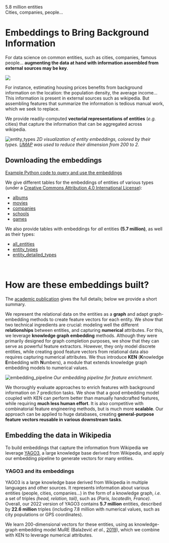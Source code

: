 
<div class="flex-container">
<div class="flex-highlight">
    5.8 million entities
</div>
<div class="flex-highlight">
    Cities, companies, people...
</div>
</div>


# Embeddings to Bring Background Information

For data science on common entities, such as cities, companies, famous people... **augmenting the data at hand with information assembled from external sources may be key**. 

<img class="flush-left" src="assets/figures/aggregating.svg"/>

For instance, estimating housing prices benefits from background information on the location: the population density, the average income... This information is present in external sources such as wikipedia. But assembling features that summarize the information is tedious manual work, which we seek to replace.

We provide readily-computed **vectorial representations of entities** (*e.g.* cities) that capture the information that can be aggregated across wikipedia. 

![entity_types](assets/figures/entity_types_with_names.png)
*2D visualization of entity embeddings, colored by
their types. [UMAP](https://umap-learn.readthedocs.io/en/latest/) was
used to reduce their dimension from 200 to 2.*

## Downloading the embeddings

<div class="flex-container">
<div class="flex-highlight flex-large">
<a href="https://skrub-data.org/stable/auto_examples/06_ken_embeddings.html">Example Python code to query and use the embeddings</a>
</div>
</div>

We give different tables for the embeddings of entities of various types
(under a [Creative Commons Attribution 4.0 International License](https://creativecommons.org/licenses/by/4.0/)):

* [albums](https://figshare.com/ndownloader/files/39149066)
* [movies](https://figshare.com/ndownloader/files/39149069)
* [companies](https://figshare.com/ndownloader/files/39149072)
* [schools](https://figshare.com/ndownloader/files/39149075)
* [games](https://figshare.com/ndownloader/files/39254360)

We also provide tables with embeddings for *all* entities **(5.7 million)**, as well as their types:

* [all_entities](https://figshare.com/ndownloader/files/39142985)
* [entity_types](https://figshare.com/ndownloader/files/39143015)
* [entity_detailed_types](https://figshare.com/ndownloader/files/39266300)

<br/>

# How are these embeddings built?

The [academic publication](https://link.springer.com/article/10.1007/s10994-022-06277-7) gives the full details; below we provide a short summary.

We represent the relational data on the entities as a **graph** and adapt
graph-embedding methods to create feature vectors for each entity. We show that two technical ingredients are crucial: modeling well the different **relationships** between entities, and capturing **numerical** attributes. For this, we leverage **knowledge graph embedding** methods. Although they were primarily designed for graph completion purposes, we show that they can serve as powerful feature extractors. However, they only model discrete entities, while creating good feature vectors from relational data also requires capturing numerical attributes. We thus introduce **KEN** (**K**nowledge **E**mbedding with **N**umbers), a module that extends knowledge graph embedding models to numerical values.

![embedding_pipeline](assets/figures/embedding_pipeline.png)
*Our embedding pipeline for feature enrichment.*

We thoroughly evaluate approaches to enrich features with background information on 7 prediction tasks. We show that a good embedding model coupled with KEN can perform better than manually handcrafted features, while requiring **much less human effort**. It is also competitive with combinatorial feature engineering methods, but is much more **scalable**. Our approach can be applied to huge databases, creating **general-purpose feature vectors reusable in various downstream tasks**.

## Embedding the data in Wikipedia

To build embeddings that capture the information from Wikipedia we leverage [YAGO3](https://yago-knowledge.org/downloads/yago-3), a large knowledge base derived from Wikipedia, and apply our embedding pipeline to generate vectors for many entities.

### YAGO3 and its embeddings
YAGO3 is a large knowledge base derived from Wikipedia in multiple languages and other sources.
It represents information about various entities (people, cities, companies...) in the form of a knowledge graph, *i.e.* a set of triples *(head, relation, tail)*, such as *(Paris, locatedIn, France)*.
Overall, our 2022 version of YAGO3 contains **5.7 million** entities, described by **22.6 million** triples (including 7.8 million with numerical values, such as city populations or GPS coordinates).

We learn 200-dimensional vectors for these entities, using as knowledge-graph embedding model MuRE (Balažević *et al.*, [2019](https://arxiv.org/abs/1905.09791)), which we combine with KEN to leverage numerical attributes.
